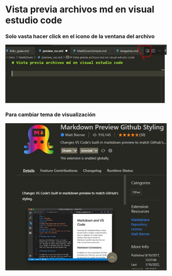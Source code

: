 # Vista previa archivos md en visual estudio code

### Solo vasta hacer click en el icono de la ventana del archivo
!["Captura Ventana Vsc"](assets/md-preview-vsc.JPG)


### Para cambiar tema de visualización
![](assets/md-preview.JPG)

